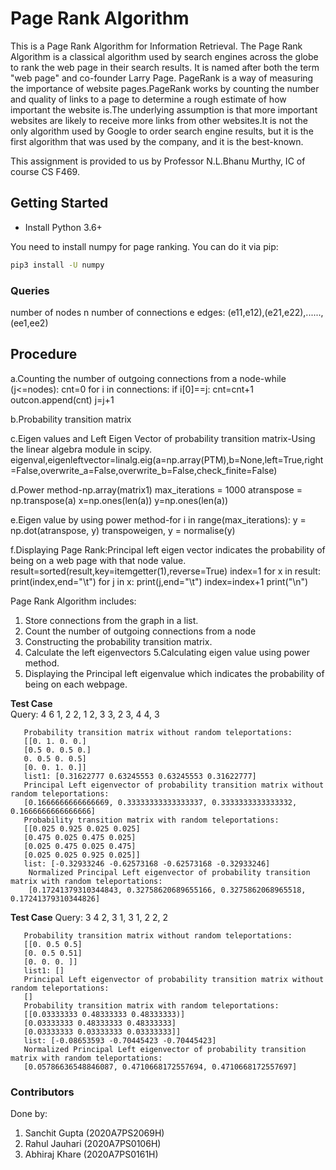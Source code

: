 # Page Rank Algorithm

This is a Page Rank Algorithm for Information Retrieval. 
The Page Rank Algorithm is a classical algorithm used by search engines across the globe to rank the web page in their search results.   It is named after both the term "web page" and co-founder Larry Page. PageRank is a way of measuring the importance of website pages.PageRank works by counting the number and quality of links to a page to determine a rough estimate of how important the website is.The underlying assumption is that more important websites are likely to receive more links from other websites.It is not the only algorithm used by Google to order search engine results, but it is the first algorithm that was used by the company, and it is the best-known.

This assignment is provided to us by Professor N.L.Bhanu Murthy, IC of course CS F469. 

## Getting Started

- Install Python 3.6+

You need to install numpy for page ranking. You can do it via pip:

```bash
pip3 install -U numpy
```

### Queries

number of nodes n
number of connections e
edges: (e11,e12),(e21,e22),......,(ee1,ee2)


## Procedure

a.Counting the number of outgoing connections from a node-while (j<=nodes):
                                                          cnt=0
                                                          for i in connections:
                                                          if i[0]==j:
                                                          cnt=cnt+1
                                                          outcon.append(cnt)
                                                          j=j+1

b.Probability transition matrix

c.Eigen values and Left Eigen Vector of probability transition matrix-Using the linear algebra module in scipy.
eigenval,eigenleftvector=linalg.eig(a=np.array(PTM),b=None,left=True,right=False,overwrite_a=False,overwrite_b=False,check_finite=False)

d.Power method-np.array(matrix1)
               max_iterations = 1000
               atranspose = np.transpose(a)
               x=np.ones(len(a))
               y=np.ones(len(a))

e.Eigen value by using power method-for i in range(max_iterations):
                                    y = np.dot(atranspose, y)
                                    transpoweigen, y = normalise(y)

f.Displaying Page Rank:Principal left eigen vector indicates the probability of being on a web page with that node value.
    result=sorted(result,key=itemgetter(1),reverse=True)
    index=1
    for x in result:
    print(index,end="\t")
    for j in x:
    print(j,end="\t")
    index=index+1
    print("\n")

Page Rank Algorithm includes:
1. Store connections from the graph in a list.
2. Count the number of outgoing connections from a node
3. Constructing the probability transition matrix.
4. Calculate the left eigenvectors
5.Calculating eigen value using power method.
6. Displaying the Principal left eigenvalue which indicates the probability of being on each webpage.

**Test Case**  
Query: 4
       6
       1, 2
       2, 1
       2, 3
       3, 2
       3, 4
       4, 3

       Probability transition matrix without random teleportations:
       [[0. 1. 0. 0.]
       [0.5 0. 0.5 0.]
       0. 0.5 0. 0.5]
       [0. 0. 1. 0.]]
       list1: [0.31622777 0.63245553 0.63245553 0.31622777] 
       Principal Left eigenvector of probability transition matrix without random teleportations: 
       [0.1666666666666669, 0.33333333333333337, 0.3333333333333332, 0.1666666666666666]
       Probability transition matrix with random teleportations: 
       [[0.025 0.925 0.025 0.025]
       [0.475 0.025 0.475 0.025]
       [0.025 0.475 0.025 0.475]
       [0.025 0.025 0.925 0.025]]
       list: [-0.32933246 -0.62573168 -0.62573168 -0.32933246]
        Normalized Principal Left eigenvector of probability transition matrix with random teleportations: 
        [0.17241379310344843, 0.32758620689655166, 0.3275862068965518, 0.17241379310344826]


**Test Case**
Query: 3
       4
       2, 3
       1, 3
       1, 2
       2, 2

       Probability transition matrix without random teleportations:
       [[0. 0.5 0.5] 
       [0. 0.5 0.51]
       [0. 0. 0. ]]
       list1: []
       Principal Left eigenvector of probability transition matrix without random teleportations:
       []
       Probability transition matrix with random teleportations:
       [[0.03333333 0.48333333 0.48333333)]
       [0.03333333 0.48333333 0.48333333]
       [0.03333333 0.03333333 0.03333333]]
       list: [-0.08653593 -0.70445423 -0.70445423]
       Normalized Principal Left eigenvector of probability transition matrix with random teleportations:
       [0.05786636548846087, 0.4710668172557694, 0.4710668172557697]



### Contributors
Done by:
1. Sanchit Gupta (2020A7PS2069H)
2. Rahul Jauhari (2020A7PS0106H)
3. Abhiraj Khare (2020A7PS0161H)
